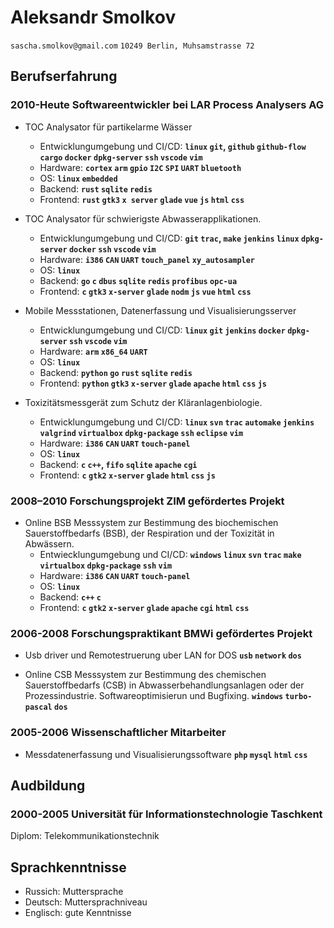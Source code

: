 # Aleksandr Smolkov
`sascha.smolkov@gmail.com`  `10249 Berlin, Muhsamstrasse 72`

## Berufserfahrung 

### 2010-Heute Softwareentwickler bei LAR Process Analysers AG  
    
* TOC Analysator für partikelarme Wässer
  * Entwicklungumgebung und CI/CD: **`linux` `git`, `github` `github-flow` `cargo` `docker` `dpkg-server` `ssh` `vscode` `vim`**
  * Hardware: **`cortex` `arm` `gpio` `I2C` `SPI` `UART` `bluetooth`**
  * OS: **`linux` `embedded`**
  * Backend: **`rust` `sqlite` `redis`**
  * Frontend: **`rust` `gtk3` `x server` `glade` `vue` `js` `html` `css`**

* TOC Analysator für schwierigste Abwasserapplikationen.
  * Entwicklungumgebung und CI/CD: **`git` `trac`, `make` `jenkins` `linux` `dpkg-server` `docker` `ssh` `vscode` `vim`**
  * Hardware: **`i386` `CAN` `UART` `touch_panel` `xy_autosampler`**
  * OS: **`linux`**
  * Backend: **`go` `c` `dbus` `sqlite` `redis` `profibus` `opc-ua`**
  * Frontend: **`c` `gtk3` `x-server` `glade` `nodm` `js` `vue` `html` `css`**
  
* Mobile Messstationen, Datenerfassung und Visualisierungsserver 
  * Entwicklungumgebung und CI/CD: **`linux` `git` `jenkins` `docker` `dpkg-server` `ssh` `vscode` `vim`**
  * Hardware: **`arm` `x86_64` `UART`**
  * OS: **`linux`**
  * Backend: **`python` `go` `rust` `sqlite` `redis`**
  * Frontend: **`python` `gtk3` `x-server` `glade` `apache` `html` `css` `js`**
    
* Toxizitätsmessgerät zum Schutz der Kläranlagenbiologie.
  * Entwicklungumgebung und CI/CD: **`linux` `svn` `trac` `automake` `jenkins` `valgrind` `virtualbox` `dpkg-package` `ssh` `eclipse` `vim`**
  * Hardware: **`i386` `CAN` `UART` `touch-panel`**
  * OS: **`linux`**
  * Backend: **`c` `c++`, `fifo` `sqlite` `apache` `cgi`**
  * Frontend: **`c` `gtk2` `x-server` `glade` `html` `css` `js`**

### 2008–2010 Forschungsprojekt ZIM gefördertes Projekt
    
* Online BSB Messsystem zur Bestimmung des biochemischen Sauerstoffbedarfs (BSB), der Respiration und der Toxizität in Abwässern.
  * Entwiecklungumgebung und CI/CD: **`windows` `linux` `svn` `trac` `make` `virtualbox` `dpkg-package` `ssh` `vim`**
  * Hardware: **`i386` `CAN` `UART` `touch-panel`**
  * OS: **`linux`**
  * Backend: **`c++` `c`**
  * Frontend: **`c` `gtk2` `x-server` `glade` `apache` `cgi` `html` `css`**

### 2006-2008 Forschungspraktikant BMWi gefördertes Projekt

* Usb driver und Remotestruerung uber LAN for DOS **`usb` `network` `dos`**

* Online CSB Messsystem zur Bestimmung des chemischen Sauerstoffbedarfs (CSB) in Abwasserbehandlungsanlagen oder der Prozessindustrie. Softwareoptimisierun und Bugfixing. **`windows` `turbo-pascal` `dos`**


### 2005-2006 Wissenschaftlicher Mitarbeiter 
   
* Messdatenerfassung und Visualisierungssoftware **`php` `mysql` `html` `css`**


## Audbildung

### 2000-2005 Universität für Informationstechnologie Taschkent 

Diplom: Telekommunikationstechnik

## Sprachkenntnisse

* Russich: Muttersprache
* Deutsch: Muttersprachniveau
* Englisch: gute Kenntnisse